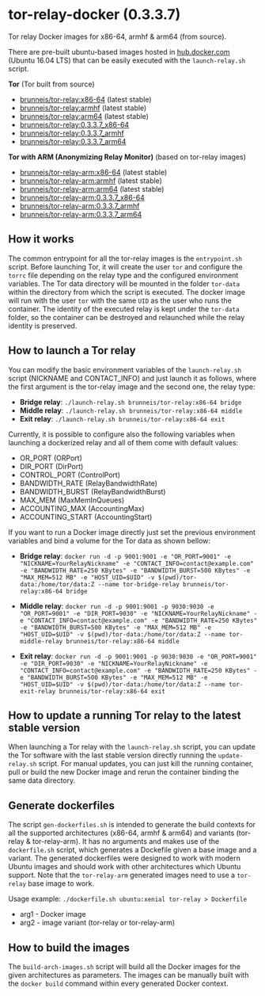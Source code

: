 # tor-relay-docker (0.3.3.7)
Tor relay Docker images for x86-64, armhf &amp; arm64 (from source).

There are pre-built ubuntu-based images hosted in
[hub.docker.com](https://hub.docker.com/r/brunneis)
(Ubuntu 16.04 LTS) that can be easily executed with the `launch-relay.sh` script.

__Tor__ (Tor built from source)
- [brunneis/tor-relay:x86-64](https://hub.docker.com/r/brunneis/tor-relay/tags/) (latest stable)
- [brunneis/tor-relay:armhf](https://hub.docker.com/r/brunneis/tor-relay/tags/) (latest stable)
- [brunneis/tor-relay:arm64](https://hub.docker.com/r/brunneis/tor-relay/tags/) (latest stable)
- [brunneis/tor-relay:0.3.3.7_x86-64](https://hub.docker.com/r/brunneis/tor-relay/tags/)
- [brunneis/tor-relay:0.3.3.7_armhf](https://hub.docker.com/r/brunneis/tor-relay/tags/)
- [brunneis/tor-relay:0.3.3.7_arm64](https://hub.docker.com/r/brunneis/tor-relay/tags/)

__Tor with ARM (Anonymizing Relay Monitor)__ (based on tor-relay images)
- [brunneis/tor-relay-arm:x86-64](https://hub.docker.com/r/brunneis/tor-relay-arm/tags/) (latest stable)
- [brunneis/tor-relay-arm:armhf](https://hub.docker.com/r/brunneis/tor-relay-arm/tags/) (latest stable)
- [brunneis/tor-relay-arm:arm64](https://hub.docker.com/r/brunneis/tor-relay-arm/tags/) (latest stable)
- [brunneis/tor-relay-arm:0.3.3.7_x86-64](https://hub.docker.com/r/brunneis/tor-relay-arm/tags/)
- [brunneis/tor-relay-arm:0.3.3.7_armhf](https://hub.docker.com/r/brunneis/tor-relay-arm/tags/)
- [brunneis/tor-relay-arm:0.3.3.7_arm64](https://hub.docker.com/r/brunneis/tor-relay-arm/tags/)


## How it works
The common entrypoint for all the tor-relay images is the `entrypoint.sh` script. Before launching Tor, it will create the user `tor` and configure the `torrc` file depending on the relay type and the configured environment variables. The Tor data directory will be mounted in the folder `tor-data` within the directory from which the script is executed. The docker image will run with the user `tor` with the same `UID` as the user who runs the container. The identity of the executed relay is kept under the `tor-data` folder, so the container can be destroyed and relaunched while the relay identity is preserved.

## How to launch a Tor relay
You can modify the basic environment variables of the `launch-relay.sh` script
(NICKNAME and CONTACT_INFO) and just launch it as follows, where the first argument
is the tor-relay image and the second one, the relay type:

- __Bridge relay__: `./launch-relay.sh brunneis/tor-relay:x86-64 bridge`
- __Middle relay__: `./launch-relay.sh brunneis/tor-relay:x86-64 middle`
- __Exit relay__: `./launch-relay.sh brunneis/tor-relay:x86-64 exit`

Currently, it is possible to configure also the following variables when
launching a dockerized relay and all of them come with default values:
- OR_PORT (ORPort)
- DIR_PORT (DirPort)
- CONTROL_PORT (ControlPort)
- BANDWIDTH_RATE (RelayBandwidthRate)
- BANDWIDTH_BURST (RelayBandwidthBurst)
- MAX_MEM (MaxMemInQueues)
- ACCOUNTING_MAX (AccountingMax)
- ACCOUNTING_START (AccountingStart)

If you want to run a Docker image directly just set the previous environment
variables and bind a volume for the Tor data as shown bellow:

- __Bridge relay__:
`docker run -d -p 9001:9001 -e "OR_PORT=9001" -e "NICKNAME=YourRelayNickname" -e "CONTACT_INFO=contact@example.com" -e "BANDWIDTH_RATE=250 KBytes" -e "BANDWIDTH_BURST=500 KBytes" -e "MAX_MEM=512 MB" -e "HOST_UID=$UID" -v $(pwd)/tor-data:/home/tor/data:Z --name tor-bridge-relay brunneis/tor-relay:x86-64 bridge`

- __Middle relay__:
`docker run -d -p 9001:9001 -p 9030:9030 -e "OR_PORT=9001" -e "DIR_PORT=9030" -e "NICKNAME=YourRelayNickname" -e "CONTACT_INFO=contact@example.com" -e "BANDWIDTH_RATE=250 KBytes" -e "BANDWIDTH_BURST=500 KBytes" -e "MAX_MEM=512 MB" -e "HOST_UID=$UID" -v $(pwd)/tor-data:/home/tor/data:Z --name tor-middle-relay brunneis/tor-relay:x86-64 middle`

- __Exit relay__:
`docker run -d -p 9001:9001 -p 9030:9030 -e "OR_PORT=9001" -e "DIR_PORT=9030" -e "NICKNAME=YourRelayNickname" -e "CONTACT_INFO=contact@example.com" -e "BANDWIDTH_RATE=250 KBytes" -e "BANDWIDTH_BURST=500 KBytes" -e "MAX_MEM=512 MB" -e "HOST_UID=$UID" -v $(pwd)/tor-data:/home/tor/data:Z --name tor-exit-relay brunneis/tor-relay:x86-64 exit`

## How to update a running Tor relay to the latest stable version
When launching a Tor relay with the `launch-relay.sh` script, you can update the Tor software with the last stable version directly running the `update-relay.sh` script. For manual updates, you can just kill the running container, pull or build the new Docker image and rerun the container binding the same data directory.

## Generate dockerfiles
The script `gen-dockerfiles.sh` is intended to generate the build contexts for all the supported
architectures (x86-64, armhf & arm64) and variants (tor-relay & tor-relay-arm). It has no arguments and makes use of the `dockerfile.sh` script, which generates a Dockefile given a base image and a variant.
The generated dockerfiles were designed to work with modern Ubuntu images and should work with other architectures which Ubuntu support. Note that the `tor-relay-arm` generated images need to use a `tor-relay` base image to work.

Usage example: `./dockerfile.sh ubuntu:xenial tor-relay > Dockerfile`
- arg1 - Docker image
- arg2 - image variant (tor-relay or tor-relay-arm)

## How to build the images
The `build-arch-images.sh` script will build all the Docker images for the given architectures as parameters. The images can be manually built with the `docker build` command within every generated Docker context.
